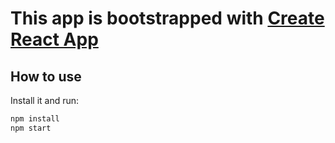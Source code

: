 # This app is bootstrapped with [Create React App](https://github.com/facebookincubator/create-react-app)

## How to use

Install it and run:

```sh
npm install
npm start
```
